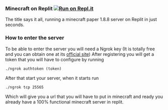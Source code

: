 ### Minecraft on Replit [![Run on Repl.it](https://repl.it/badge/github/SrEvelio/Minecraft-Replit)](https://repl.it/github/SrEvelio/Minecraft-Replit)

The title says it all, running a minecraft paper 1.8.8 server on Replit in just seconds.


### How to enter the server

To be able to enter the server you will need a Ngrok key (It is totally free and you can obtain one at its [official site](https://ngrok.com/))
After registering you will get a token that you will have to configure by running
```
./ngrok authtoken (token)
```
After that start your server, when it starts run
```
./ngrok tcp 25565
```
Which will give you a url that you will have to put in minecraft and ready you already have a 100% functional minecraft server in replit.

